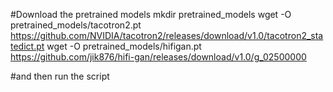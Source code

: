 #Download the pretrained models
mkdir pretrained_models
wget -O pretrained_models/tacotron2.pt https://github.com/NVIDIA/tacotron2/releases/download/v1.0/tacotron2_statedict.pt
wget -O pretrained_models/hifigan.pt https://github.com/jik876/hifi-gan/releases/download/v1.0/g_02500000

#and then run the script